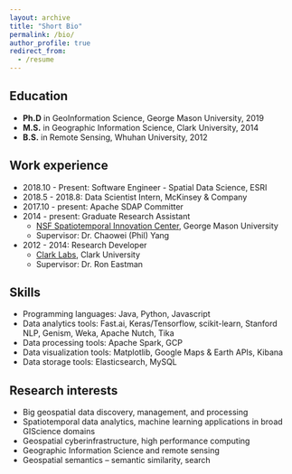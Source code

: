 ```yaml
---
layout: archive
title: "Short Bio"
permalink: /bio/
author_profile: true
redirect_from:
  - /resume
---
```


## Education

* __Ph.D__ in GeoInformation Science, George Mason University, 2019
* __M.S.__ in Geographic Information Science, Clark University, 2014
* __B.S.__ in Remote Sensing, Whuhan University, 2012

## Work experience

* 2018.10 - Present: Software Engineer - Spatial Data Science, ESRI
* 2018.5 - 2018.8: Data Scientist Intern, McKinsey & Company
* 2017.10 - present: Apache SDAP Committer
* 2014 - present: Graduate Research Assistant
  * [NSF Spatiotemporal Innovation Center](http://stcenter.net/stc/), George Mason University
  * Supervisor: Dr. Chaowei (Phil) Yang
* 2012 - 2014: Research Developer
  * [Clark Labs](https://clarklabs.org/), Clark University
  * Supervisor: Dr. Ron Eastman
  
## Skills

* Programming languages: Java, Python, Javascript
* Data analytics tools: Fast.ai, Keras/Tensorflow, scikit-learn, Stanford NLP, Genism, Weka, Apache Nutch, Tika
* Data processing tools: Apache Spark, GCP
* Data visualization tools: Matplotlib, Google Maps & Earth APIs, Kibana
* Data storage tools: Elasticsearch, MySQL

## Research interests

* Big geospatial data discovery, management, and processing
* Spatiotemporal data analytics, machine learning applications in broad GIScience domains
* Geospatial cyberinfrastructure, high performance computing
* Geographic Information Science and remote sensing
* Geospatial semantics – semantic similarity, search



